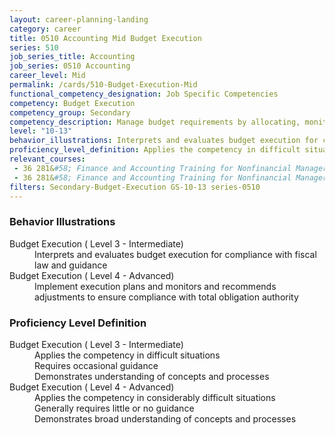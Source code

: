 ```yaml
---
layout: career-planning-landing
category: career
title: 0510 Accounting Mid Budget Execution
series: 510
job_series_title: Accounting
job_series: 0510 Accounting
career_level: Mid
permalink: /cards/510-Budget-Execution-Mid
functional_competency_designation: Job Specific Competencies
competency: Budget Execution
competency_group: Secondary
competency_description: Manage budget requirements by allocating, monitoring and analyzing budgets in compliance with statutory-regulatory guidance
level: "10-13"
behavior_illustrations: Interprets and evaluates budget execution for compliance with fiscal law and guidance ? Implement execution plans and monitors and recommends adjustments to ensure compliance with total obligation authority
proficiency_level_definition: Applies the competency in difficult situations ? Requires occasional guidance ? Demonstrates understanding of concepts and processes ? Applies the competency in considerably difficult situations ? Generally requires little or no guidance ? Demonstrates broad understanding of concepts and processes
relevant_courses: 
 - 36 281&#58; Finance and Accounting Training for Nonfinancial Managers, Learning Tree, <a href="https://www.learningtree.com/courses/281/finance-and-accounting-training-for-nonfinancial-managers/">https://www.learningtree.com/courses/281/finance-and-accounting-training-for-nonfinancial-managers/</a>
 - 36 281&#58; Finance and Accounting Training for Nonfinancial Managers, Learning Tree, <a href="https://www.learningtree.com/courses/281/finance-and-accounting-training-for-nonfinancial-managers/">https://www.learningtree.com/courses/281/finance-and-accounting-training-for-nonfinancial-managers/</a>
filters: Secondary-Budget-Execution GS-10-13 series-0510
---
```


<div class="desktop:grid-col-6 margin-y-205">
  <div class="border-top-2 bg-white padding-2 shadow-5 height-full members-hover border-1px button-border border-top-blue radius-lg card-text-color">
    <h3>Behavior Illustrations</h3>
    <dl class="text-base card-content-color"><dt>Budget Execution ( Level 3 - Intermediate)</dt><dd>Interprets and evaluates budget execution for compliance with fiscal law and guidance</dd><dt>Budget Execution ( Level 4 - Advanced)</dt><dd>Implement execution plans and monitors and recommends adjustments to ensure compliance with total obligation authority</dd></dl>
  </div>
</div>
<div class="desktop:grid-col-6 margin-y-205">
  <div class="border-top-2 bg-white padding-2 shadow-5 height-full members-hover border-1px button-border border-top-blue radius-lg card-text-color">
    <h3>Proficiency Level Definition</h3>
    <dl class="text-base card-content-color"><dt>Budget Execution ( Level 3 - Intermediate)</dt><dd>Applies the competency in difficult situations </dd><dd> Requires occasional guidance </dd><dd> Demonstrates understanding of concepts and processes</dd><dt>Budget Execution ( Level 4 - Advanced)</dt><dd>Applies the competency in considerably difficult situations </dd><dd> Generally requires little or no guidance </dd><dd> Demonstrates broad understanding of concepts and processes</dd></dl>
  </div>
</div>